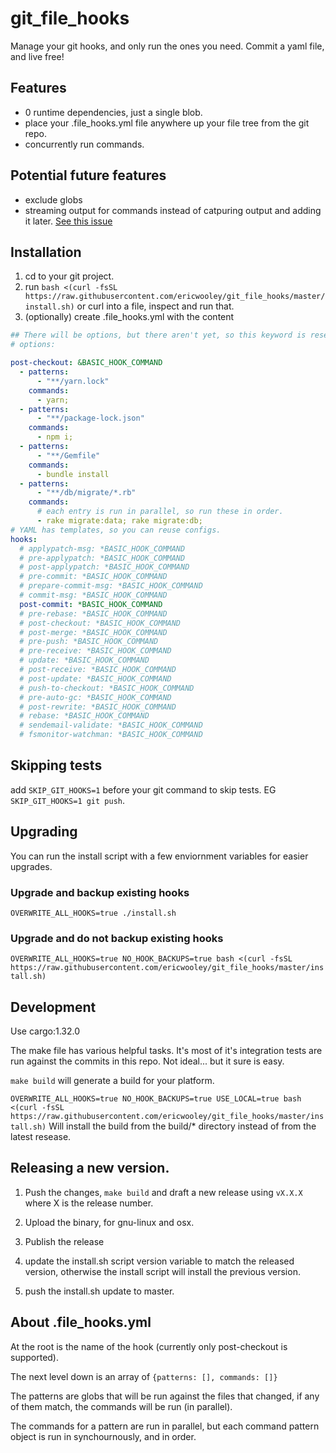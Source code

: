 # git_file_hooks

Manage your git hooks, and only run the ones you need. Commit a yaml file, and live free!

## Features

- 0 runtime dependencies, just a single blob.
- place your .file_hooks.yml file anywhere up your file tree from the git repo.
- concurrently run commands.

## Potential future features

- exclude globs
- streaming output for commands instead of catpuring output and adding it later. [See this issue](https://github.com/sagiegurari/run_script/issues/4)

## Installation

1. cd to your git project.
1. run `bash <(curl -fsSL https://raw.githubusercontent.com/ericwooley/git_file_hooks/master/install.sh)` or curl into a file, inspect and run that.
1. (optionally) create .file_hooks.yml with the content

```yml
## There will be options, but there aren't yet, so this keyword is reserved
# options:

post-checkout: &BASIC_HOOK_COMMAND
  - patterns:
      - "**/yarn.lock"
    commands:
      - yarn;
  - patterns:
      - "**/package-lock.json"
    commands:
      - npm i;
  - patterns:
      - "**/Gemfile"
    commands:
      - bundle install
  - patterns:
      - "**/db/migrate/*.rb"
    commands:
      # each entry is run in parallel, so run these in order.
      - rake migrate:data; rake migrate:db;
# YAML has templates, so you can reuse configs.
hooks:
  # applypatch-msg: *BASIC_HOOK_COMMAND
  # pre-applypatch: *BASIC_HOOK_COMMAND
  # post-applypatch: *BASIC_HOOK_COMMAND
  # pre-commit: *BASIC_HOOK_COMMAND
  # prepare-commit-msg: *BASIC_HOOK_COMMAND
  # commit-msg: *BASIC_HOOK_COMMAND
  post-commit: *BASIC_HOOK_COMMAND
  # pre-rebase: *BASIC_HOOK_COMMAND
  # post-checkout: *BASIC_HOOK_COMMAND
  # post-merge: *BASIC_HOOK_COMMAND
  # pre-push: *BASIC_HOOK_COMMAND
  # pre-receive: *BASIC_HOOK_COMMAND
  # update: *BASIC_HOOK_COMMAND
  # post-receive: *BASIC_HOOK_COMMAND
  # post-update: *BASIC_HOOK_COMMAND
  # push-to-checkout: *BASIC_HOOK_COMMAND
  # pre-auto-gc: *BASIC_HOOK_COMMAND
  # post-rewrite: *BASIC_HOOK_COMMAND
  # rebase: *BASIC_HOOK_COMMAND
  # sendemail-validate: *BASIC_HOOK_COMMAND
  # fsmonitor-watchman: *BASIC_HOOK_COMMAND
```

## Skipping tests

add `SKIP_GIT_HOOKS=1` before your git command to skip tests. EG `SKIP_GIT_HOOKS=1 git push`.

## Upgrading

You can run the install script with a few enviornment variables for easier upgrades.

### Upgrade and backup existing hooks

`OVERWRITE_ALL_HOOKS=true ./install.sh`

### Upgrade and do not backup existing hooks

`OVERWRITE_ALL_HOOKS=true NO_HOOK_BACKUPS=true bash <(curl -fsSL https://raw.githubusercontent.com/ericwooley/git_file_hooks/master/install.sh)`

## Development

Use cargo:1.32.0

The make file has various helpful tasks. It's most of it's integration tests are run against the commits in this repo. Not ideal... but it sure is easy.

`make build` will generate a build for your platform.

`OVERWRITE_ALL_HOOKS=true NO_HOOK_BACKUPS=true USE_LOCAL=true bash <(curl -fsSL https://raw.githubusercontent.com/ericwooley/git_file_hooks/master/install.sh)` Will install the build from the build/\* directory instead of from the latest resease.

## Releasing a new version.

1. Push the changes, `make build` and draft a new release using `vX.X.X` where X is the release number.

2. Upload the binary, for gnu-linux and osx.

3. Publish the release

4. update the install.sh script version variable to match the released version, otherwise the install script will install the previous version.

5. push the install.sh update to master.

## About .file_hooks.yml

At the root is the name of the hook (currently only post-checkout is supported).

The next level down is an array of `{patterns: [], commands: []}`

The patterns are globs that will be run against the files that changed, if any of them match, the commands will be run (in parallel).

The commands for a pattern are run in parallel, but each command pattern object is run in synchournously, and in order.
